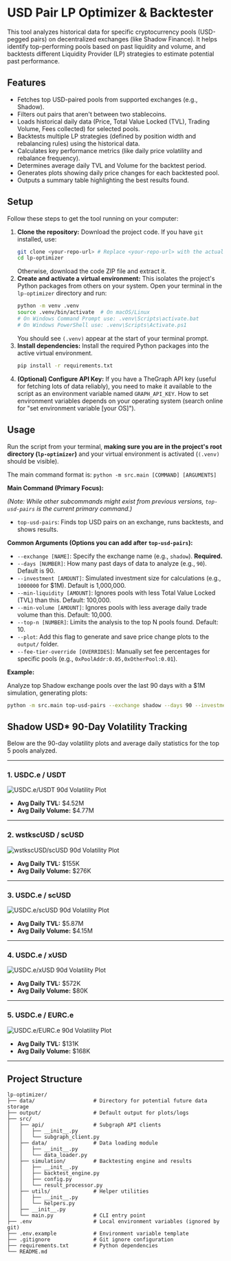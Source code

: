 # USD Pair LP Optimizer & Backtester

This tool analyzes historical data for specific cryptocurrency pools (USD-pegged pairs) on decentralized exchanges (like Shadow Finance). It helps identify top-performing pools based on past liquidity and volume, and backtests different Liquidity Provider (LP) strategies to estimate potential past performance.

## Features

- Fetches top USD-paired pools from supported exchanges (e.g., Shadow).
- Filters out pairs that aren't between two stablecoins.
- Loads historical daily data (Price, Total Value Locked (TVL), Trading Volume, Fees collected) for selected pools.
- Backtests multiple LP strategies (defined by position width and rebalancing rules) using the historical data.
- Calculates key performance metrics (like daily price volatility and rebalance frequency).
- Determines average daily TVL and Volume for the backtest period.
- Generates plots showing daily price changes for each backtested pool.
- Outputs a summary table highlighting the best results found.

## Setup

Follow these steps to get the tool running on your computer:

1.  **Clone the repository:** Download the project code. If you have `git` installed, use:
    ```bash
    git clone <your-repo-url> # Replace <your-repo-url> with the actual URL
    cd lp-optimizer
    ```
    Otherwise, download the code ZIP file and extract it.
2.  **Create and activate a virtual environment:** This isolates the project's Python packages from others on your system. Open your terminal in the `lp-optimizer` directory and run:
    ```bash
    python -m venv .venv
    source .venv/bin/activate  # On macOS/Linux
    # On Windows Command Prompt use: .venv\Scripts\activate.bat
    # On Windows PowerShell use: .venv\Scripts\Activate.ps1
    ```
    You should see `(.venv)` appear at the start of your terminal prompt.
3.  **Install dependencies:** Install the required Python packages into the active virtual environment.
    ```bash
    pip install -r requirements.txt
    ```
4.  **(Optional) Configure API Key:**
    If you have a TheGraph API key (useful for fetching lots of data reliably), you need to make it available to the script as an environment variable named `GRAPH_API_KEY`. How to set environment variables depends on your operating system (search online for "set environment variable [your OS]").

## Usage

Run the script from your terminal, **making sure you are in the project's root directory (`lp-optimizer`)** and your virtual environment is activated (`(.venv)` should be visible).

The main command format is: `python -m src.main [COMMAND] [ARGUMENTS]`

**Main Command (Primary Focus):**

*(Note: While other subcommands might exist from previous versions, `top-usd-pairs` is the current primary command.)*

-   `top-usd-pairs`: Finds top USD pairs on an exchange, runs backtests, and shows results.

**Common Arguments (Options you can add after `top-usd-pairs`):**

-   `--exchange [NAME]`: Specify the exchange name (e.g., `shadow`). **Required.**
-   `--days [NUMBER]`: How many past days of data to analyze (e.g., `90`). Default is 90.
-   `--investment [AMOUNT]`: Simulated investment size for calculations (e.g., `1000000` for $1M). Default is 1,000,000.
-   `--min-liquidity [AMOUNT]`: Ignores pools with less Total Value Locked (TVL) than this. Default: 100,000.
-   `--min-volume [AMOUNT]`: Ignores pools with less average daily trade volume than this. Default: 10,000.
-   `--top-n [NUMBER]`: Limits the analysis to the top N pools found. Default: 10.
-   `--plot`: Add this flag to generate and save price change plots to the `output/` folder.
-   `--fee-tier-override [OVERRIDES]`: Manually set fee percentages for specific pools (e.g., `0xPoolAddr:0.05,0xOtherPool:0.01`).

**Example:**

Analyze top Shadow exchange pools over the last 90 days with a $1M simulation, generating plots:

```bash
python -m src.main top-usd-pairs --exchange shadow --days 90 --investment 1000000 --plot
```

## Shadow USD* 90-Day Volatility Tracking

Below are the 90-day volatility plots and average daily statistics for the top 5 pools analyzed.

---

### 1. USDC.e / USDT

![USDC.e/USDT 90d Volatility Plot](output/USDC.e-USDT_volatility.png)

- **Avg Daily TVL:** $4.52M
- **Avg Daily Volume:** $4.77M

---

### 2. wstkscUSD / scUSD

![wstkscUSD/scUSD 90d Volatility Plot](output/wstkscUSD-scUSD_volatility.png)

- **Avg Daily TVL:** $155K
- **Avg Daily Volume:** $276K

---

### 3. USDC.e / scUSD

![USDC.e/scUSD 90d Volatility Plot](output/USDC.e-scUSD_volatility.png)

- **Avg Daily TVL:** $5.87M
- **Avg Daily Volume:** $4.15M

---

### 4. USDC.e / xUSD

![USDC.e/xUSD 90d Volatility Plot](output/USDC.e-xUSD_volatility.png)

- **Avg Daily TVL:** $572K
- **Avg Daily Volume:** $80K

---

### 5. USDC.e / EURC.e

![USDC.e/EURC.e 90d Volatility Plot](output/USDC.e-EURC.e_volatility.png)

- **Avg Daily TVL:** $131K
- **Avg Daily Volume:** $168K

---

## Project Structure

```
lp-optimizer/
├── data/                   # Directory for potential future data storage
├── output/                 # Default output for plots/logs
├── src/
│   ├── api/                # Subgraph API clients
│   │   ├── __init__.py
│   │   └── subgraph_client.py
│   ├── data/               # Data loading module
│   │   ├── __init__.py
│   │   └── data_loader.py
│   ├── simulation/         # Backtesting engine and results
│   │   ├── __init__.py
│   │   ├── backtest_engine.py
│   │   ├── config.py
│   │   └── result_processor.py
│   ├── utils/              # Helper utilities
│   │   ├── __init__.py
│   │   └── helpers.py
│   ├── __init__.py
│   └── main.py             # CLI entry point
├── .env                    # Local environment variables (ignored by git)
├── .env.example            # Environment variable template
├── .gitignore              # Git ignore configuration
├── requirements.txt        # Python dependencies
└── README.md
```
